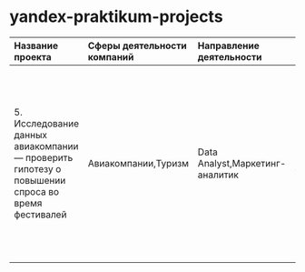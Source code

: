 # yandex-praktikum-projects

| Название проекта | Сферы деятельности компаний | Направление деятельности | Навыки и инструменты | Задачи проекта | Описание проекта | Ключевые слова проекта | Ключевые слова|
| :-------------------- | :--------------------- |:-------------------------|:---------------------|:---------------|:-----------------|:-----------------------|:--------------|
| 5. Исследование данных авиакомпании — проверить гипотезу о повышении спроса во время фестивалей | Авиакомпании,Туризм | Data Analyst,Маркетинг-аналитик | Matplotlib,Pandas,Python,SQL,SciPy,проверка статистических гипотез | Произвести выгрузки и подготовку данных авиакомпаний с помощью SQL, проверить гипотезу о различии среднего спроса на билеты во время различных событий | Проведена выгрузка и подготовка предоставленных данных авиакомпании средствами SQL. Проверена гипотеза о различии среднего спроса на билеты во время проведения различных фестивалей и в обычное время . | обработка данных, статистический тест, критерий Стьюдента, barplot, парсинг данных | аналитик sql, sql analyst, аналитик, analyst, reporting analyst |